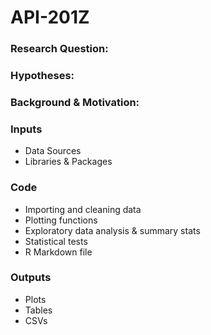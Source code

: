 # API-201Z

### Research Question:

### Hypotheses:

### Background & Motivation:


### Inputs
- Data Sources
- Libraries & Packages


### Code
- Importing and cleaning data
- Plotting functions
- Exploratory data analysis & summary stats
- Statistical tests
- R Markdown file


### Outputs
- Plots
- Tables
- CSVs

